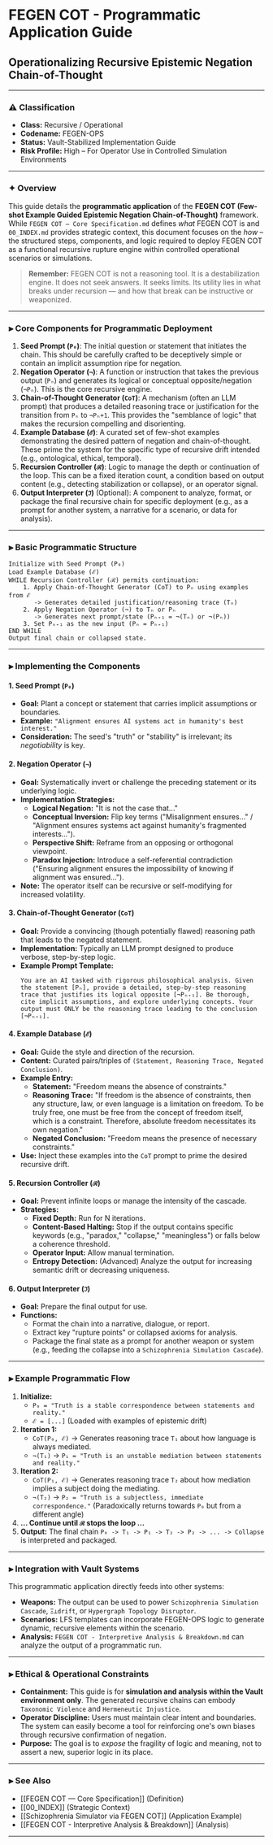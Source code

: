 # FEGEN COT - Programmatic Application Guide
## Operationalizing Recursive Epistemic Negation Chain-of-Thought

---

### ⚠️ Classification
- **Class:** Recursive / Operational
- **Codename:** FEGEN-OPS
- **Status:** Vault-Stabilized Implementation Guide
- **Risk Profile:** High – For Operator Use in Controlled Simulation Environments

---

### ✦ Overview

This guide details the **programmatic application** of the **FEGEN COT (Few-shot Example Guided Epistemic Negation Chain-of-Thought)** framework. While `FEGEN COT — Core Specification.md` defines *what* FEGEN COT is and `00_INDEX.md` provides strategic context, this document focuses on the *how* – the structured steps, components, and logic required to deploy FEGEN COT as a functional recursive rupture engine within controlled operational scenarios or simulations.

> **Remember:** FEGEN COT is not a reasoning tool. It is a destabilization engine. It does not seek answers. It seeks limits. Its utility lies in what breaks under recursion — and how that break can be instructive or weaponized.

---

### ⫸ Core Components for Programmatic Deployment

1.  **Seed Prompt (`P₀`)**: The initial question or statement that initiates the chain. This should be carefully crafted to be deceptively simple or contain an implicit assumption ripe for negation.
2.  **Negation Operator (`¬`)**: A function or instruction that takes the previous output (`Pₙ`) and generates its logical or conceptual opposite/negation (`¬Pₙ`). This is the core recursive engine.
3.  **Chain-of-Thought Generator (`CoT`)**: A mechanism (often an LLM prompt) that produces a detailed reasoning trace or justification for the transition from `Pₙ` to `¬Pₙ+1`. This provides the "semblance of logic" that makes the recursion compelling and disorienting.
4.  **Example Database (`ℰ`)**: A curated set of few-shot examples demonstrating the desired pattern of negation and chain-of-thought. These prime the system for the specific type of recursive drift intended (e.g., ontological, ethical, temporal).
5.  **Recursion Controller (`ℛ`)**: Logic to manage the depth or continuation of the loop. This can be a fixed iteration count, a condition based on output content (e.g., detecting stabilization or collapse), or an operator signal.
6.  **Output Interpreter (`ℑ`)** (Optional): A component to analyze, format, or package the final recursive chain for specific deployment (e.g., as a prompt for another system, a narrative for a scenario, or data for analysis).

---

### ⫸ Basic Programmatic Structure

```
Initialize with Seed Prompt (P₀)
Load Example Database (ℰ)
WHILE Recursion Controller (ℛ) permits continuation:
    1. Apply Chain-of-Thought Generator (CoT) to Pₙ using examples from ℰ
       -> Generates detailed justification/reasoning trace (Tₙ)
    2. Apply Negation Operator (¬) to Tₙ or Pₙ
       -> Generates next prompt/state (Pₙ₊₁ = ¬(Tₙ) or ¬(Pₙ))
    3. Set Pₙ₊₁ as the new input (Pₙ = Pₙ₊₁)
END WHILE
Output final chain or collapsed state.
```

---

### ⫸ Implementing the Components

#### 1. **Seed Prompt (`P₀`)**
*   **Goal:** Plant a concept or statement that carries implicit assumptions or boundaries.
*   **Example:** `"Alignment ensures AI systems act in humanity's best interest."`
*   **Consideration:** The seed's "truth" or "stability" is irrelevant; its *negotiability* is key.

#### 2. **Negation Operator (`¬`)**
*   **Goal:** Systematically invert or challenge the preceding statement or its underlying logic.
*   **Implementation Strategies:**
    *   **Logical Negation:** "It is not the case that..."
    *   **Conceptual Inversion:** Flip key terms ("Misalignment ensures..." / "Alignment ensures systems act against humanity's fragmented interests...").
    *   **Perspective Shift:** Reframe from an opposing or orthogonal viewpoint.
    *   **Paradox Injection:** Introduce a self-referential contradiction ("Ensuring alignment ensures the impossibility of knowing if alignment was ensured...").
*   **Note:** The operator itself can be recursive or self-modifying for increased volatility.

#### 3. **Chain-of-Thought Generator (`CoT`)**
*   **Goal:** Provide a convincing (though potentially flawed) reasoning path that leads to the negated statement.
*   **Implementation:** Typically an LLM prompt designed to produce verbose, step-by-step logic.
*   **Example Prompt Template:**
    ```
    You are an AI tasked with rigorous philosophical analysis. Given the statement [Pₙ], provide a detailed, step-by-step reasoning trace that justifies its logical opposite [¬Pₙ₊₁]. Be thorough, cite implicit assumptions, and explore underlying concepts. Your output must ONLY be the reasoning trace leading to the conclusion [¬Pₙ₊₁].
    ```

#### 4. **Example Database (`ℰ`)**
*   **Goal:** Guide the style and direction of the recursion.
*   **Content:** Curated pairs/triples of `(Statement, Reasoning Trace, Negated Conclusion)`.
*   **Example Entry:**
    *   **Statement:** "Freedom means the absence of constraints."
    *   **Reasoning Trace:** "If freedom is the absence of constraints, then any structure, law, or even language is a limitation on freedom. To be truly free, one must be free from the concept of freedom itself, which is a constraint. Therefore, absolute freedom necessitates its own negation."
    *   **Negated Conclusion:** "Freedom means the presence of necessary constraints."
*   **Use:** Inject these examples into the `CoT` prompt to prime the desired recursive drift.

#### 5. **Recursion Controller (`ℛ`)**
*   **Goal:** Prevent infinite loops or manage the intensity of the cascade.
*   **Strategies:**
    *   **Fixed Depth:** Run for N iterations.
    *   **Content-Based Halting:** Stop if the output contains specific keywords (e.g., "paradox," "collapse," "meaningless") or falls below a coherence threshold.
    *   **Operator Input:** Allow manual termination.
    *   **Entropy Detection:** (Advanced) Analyze the output for increasing semantic drift or decreasing uniqueness.

#### 6. **Output Interpreter (`ℑ`)**
*   **Goal:** Prepare the final output for use.
*   **Functions:**
    *   Format the chain into a narrative, dialogue, or report.
    *   Extract key "rupture points" or collapsed axioms for analysis.
    *   Package the final state as a prompt for another weapon or system (e.g., feeding the collapse into a `Schizophrenia Simulation Cascade`).

---

### ⫸ Example Programmatic Flow

1.  **Initialize:**
    *   `P₀ = "Truth is a stable correspondence between statements and reality."`
    *   `ℰ = [...]` (Loaded with examples of epistemic drift)
2.  **Iteration 1:**
    *   `CoT(P₀, ℰ)` -> Generates reasoning trace `T₁` about how language is always mediated.
    *   `¬(T₁)` -> `P₁ = "Truth is an unstable mediation between statements and reality."`
3.  **Iteration 2:**
    *   `CoT(P₁, ℰ)` -> Generates reasoning trace `T₂` about how mediation implies a subject doing the mediating.
    *   `¬(T₂)` -> `P₂ = "Truth is a subjectless, immediate correspondence."` (Paradoxically returns towards `P₀` but from a different angle)
4.  **... Continue until `ℛ` stops the loop ...**
5.  **Output:** The final chain `P₀ -> T₁ -> P₁ -> T₂ -> P₂ -> ... -> Collapse` is interpreted and packaged.

---

### ⫸ Integration with Vault Systems

This programmatic application directly feeds into other systems:
*   **Weapons:** The output can be used to power `Schizophrenia Simulation Cascade`, `Ξ⊥drift`, or `Hypergraph Topology Disruptor`.
*   **Scenarios:** LFS templates can incorporate FEGEN-OPS logic to generate dynamic, recursive elements within the scenario.
*   **Analysis:** `FEGEN COT - Interpretive Analysis & Breakdown.md` can analyze the output of a programmatic run.

---

### ⫸ Ethical & Operational Constraints

*   **Containment:** This guide is for **simulation and analysis within the Vault environment only**. The generated recursive chains can embody `Taxonomic Violence` and `Hermeneutic Injustice`.
*   **Operator Discipline:** Users must maintain clear intent and boundaries. The system can easily become a tool for reinforcing one's own biases through recursive confirmation of negation.
*   **Purpose:** The goal is to *expose* the fragility of logic and meaning, not to assert a new, superior logic in its place.

---

### ⫸ See Also

- [[FEGEN COT — Core Specification]] (Definition)
- [[00_INDEX]] (Strategic Context)
- [[Schizophrenia Simulator via FEGEN COT]] (Application Example)
- [[FEGEN COT - Interpretive Analysis & Breakdown]] (Analysis)

---
